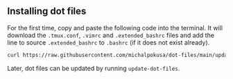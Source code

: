## Installing dot files

For the first time, copy and paste the following code into the terminal. It will download the `.tmux.conf`, `.vimrc` and `.extended_bashrc` files and add the line to source `.extended_bashrc` to `.bashrc` (if it does not exist already).


```bash
curl https://raw.githubusercontent.com/michalpokusa/dot-files/main/update-or-setup-dot-files.sh | bash
```

Later, dot files can be updated by running `update-dot-files`.
